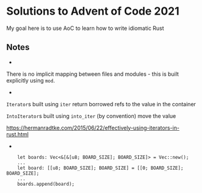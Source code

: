 # Solutions to Advent of Code 2021

My goal here is to use AoC to learn how to write idiomatic Rust

## Notes

* 

There is no implicit mapping between files and modules - this is built explicitly using `mod`.

* 

`Iterator`s built using `iter` return borrowed refs to the value in the container
 
`IntoIterator`s built using `into_iter` (by convention) move the value

https://hermanradtke.com/2015/06/22/effectively-using-iterators-in-rust.html

*

```
    let boards: Vec<&[&[u8; BOARD_SIZE]; BOARD_SIZE]> = Vec::new();
    ...
    let board: [[u8; BOARD_SIZE]; BOARD_SIZE] = [[0; BOARD_SIZE]; BOARD_SIZE];
    ...
    boards.append(board);
```    

